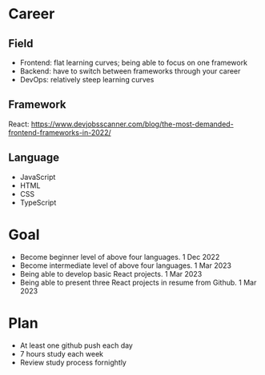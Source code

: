 # Career
## Field
- Frontend: flat learning curves; being able to focus on one framework
- Backend: have to switch between frameworks through your career
- DevOps: relatively steep learning curves

## Framework
React: https://www.devjobsscanner.com/blog/the-most-demanded-frontend-frameworks-in-2022/

## Language
- JavaScript
- HTML
- CSS
- TypeScript

# Goal
- Become beginner level of above four languages. 1 Dec 2022
- Become intermediate level of above four languages. 1 Mar 2023
- Being able to develop basic React projects. 1 Mar 2023
- Being able to present three React projects in resume from Github. 1 Mar 2023

# Plan
- At least one github push each day
- 7 hours study each week
- Review study process fornightly
